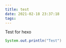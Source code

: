```yaml
---
title: test
date: 2021-02-18 23:37:18
tags:
---
```

Test for hexo
```Java
System.out.println("Test")
```